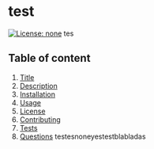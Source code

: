 # test
  [![License: none](https://img.shields.io/badge/License-none-yellow.svg)](https://opensource.org/licenses/none)
  tes
  ## Table of content 
  1. [Title](#title)
  2. [Description](#description) 
  3. [Installation](#installation)
  4. [Usage](#usage)
  5. [License](#license)
  6. [Contributing](#contributing)
  7. [Tests](#tests)
  8. [Questions](#questions)
  testesnoneyestestblabladas
